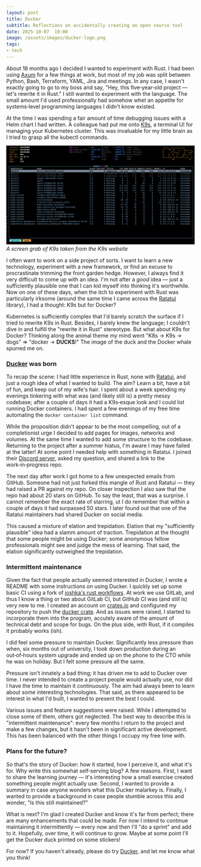 ```yaml
---
layout: post
title: Ducker
subtitle: Reflections on accidentally creating an open source tool
date: 2025-10-07  19:00
image: /assets/images/ducker-logo.png
tags:
- tech
---
```


About 18 months ago I decided I wanted to experiment with Rust. I had been using [Axum](https://github.com/tokio-rs/axum) for a few things at work, but most of my job was split between Python, Bash, Terraform, YAML, Jira and meetings. In any case, I wasn't exactly going to go to my boss and say, "Hey, this five‑year‑old project — let's rewrite it in Rust." I still wanted to experiment with the language. The small amount I'd used professionally had somehow whet an appetite for systems‑level programming languages I didn't know existed.

At the time I was spending a fair amount of time debugging issues with a Helm chart I had written. A colleague had put me onto [K9s](https://k9scli.io/), a terminal UI for managing your Kubernetes cluster. This was invaluable for my little brain as I tried to grasp all the kubectl commands.

![K9s screen grab](/assets/images/k9s.png)
*A screen grab of K9s taken from the K9s website*

I often want to work on a side project of sorts. I want to learn a new technology, experiment with a new framework, or find an excuse to procrastinate trimming the front garden hedge. However, I always find it very difficult to come up with an idea. I'm not after a *good* idea — just a sufficiently plausible one that I can kid myself into thinking it's worthwhile. Now on one of these days, when the itch to experiment with Rust was particularly irksome (around the same time I came across the [Ratatui](https://ratatui.rs/) library), I had a thought: K9s but for Docker?

Kubernetes is sufficiently complex that I'd barely scratch the surface if I tried to rewrite K9s in Rust. Besides, I barely knew the language; I couldn't dive in and fulfill the "rewrite it in Rust" stereotype. But what about K9s for Docker? Thinking along the animal theme my mind went "K8s -> K9s -> dogs" => "docker -> **DUCKS**!" The image of the duck and the Docker whale spurred me on.

### [Ducker](https://ducker.soane.io) was born

To recap the scene: I had little experience in Rust, none with [Ratatui](https://ratatui.rs/), and just a rough idea of what I wanted to build. The aim? Learn a bit, have a bit of fun, and keep out of my wife's hair. I spent about a week spending my evenings tinkering with what was (and likely still is) a pretty messy codebase; after a couple of days it had a K9s‑esque look and I could list running Docker containers. I had spent a few evenings of my free time automating the `docker container list` command.

While the proposition didn't appear to be the most compelling, out of a completionist urge I decided to add pages for images, networks and volumes. At the same time I wanted to add some structure to the codebase. Returning to the project after a summer hiatus, I'm aware I may have failed at the latter! At some point I needed help with something in Ratatui. I joined their [Discord server](https://discord.gg/pMCEU9hNEj), asked my question, and shared a link to the work‑in‑progress repo.

The next day after work I got home to a few unexpected emails from GitHub. Someone had not just forked this mangle of Rust and Ratatui — they had raised a PR against my repo. On closer inspection I also saw that the repo had about 20 stars on GitHub. To say the least, that was a surprise. I cannot remember the exact rate of starring, ut I do remember that within a couple of days it had surpassed 50 stars. I later found out that one of the Ratatui maintainers had shared Ducker on social media.

This caused a mixture of elation and trepidation. Elation that my "sufficiently plausible" idea had a slamm amount of traction. Trepidation at the thought that some people might be using Ducker; some anonymous fellow professionals might see and judge the mess of learning. That said, the elation significantly outweighed the trepidation.

### Intermittent maintenance


Given the fact that people actually seemed interested in Ducker, I wrote a README with some instructions on using Ducker. I quickly set up some basic CI using a fork of [joshka's rust workflows](https://github.com/joshka/github-workflows). At work we use GitLab, and thus I know a thing or two about GitLab CI, but GitHub CI was (and still is) very new to me. I created an account on [crates.io](crates.io) and configured my repository to push the [ducker crate](https://crates.io/crates/ducker). And as issues were raised, I started to incorporate them into the program, accutely aware of the amount of technical debt and scope for bugs. On the plus side, with Rust, if it compiles it probably works (ish).

I did feel some pressure to maintain Ducker. Significantly less pressure than when, six months out of university, I took down production during an out‑of‑hours system upgrade and ended up on the phone to the CTO while he was on holiday. But I felt some pressure all the same.

Pressure isn't innately a bad thing; it has driven me to add to Ducker over time. I never intended to create a project people would actually use, nor did I have the time to maintain it continuously. The aim had always been to learn about some interesting technologies. That said, as there appeared to be interest in what I'd built, I wanted to present the best I could.

Various issues and feature suggestions were raised. While I attempted to close some of them, others got neglected. The best way to describe this is "intermittent maintenance": every few months I return to the project and make a few changes, but it hasn't been in significant active development. This has been balanced with the other things I occupy my free time with.

### Plans for the future?

So that's the story of Ducker: how it started, how I perceive it, and what it's for. Why write this somewhat self‑serving blog? A few reasons. First, I want to share the learning journey — it's interesting how a small exercise created something people might actually use. Second, I wanted to provide a summary in case anyone wonders what this Ducker malarkey is. Finally, I wanted to provide a background in case people stumble across this and wonder, "Is this still maintained?"

What is next? I'm glad I created Ducker and know it's far from perfect; there are many enhancements that could be made. For now I intend to continue maintaining it intermittently — every now and then I'll "do a sprint" and add to it. Hopefully, over time, it will continue to grow. Maybe at some point I'll get the Ducker duck printed on some stickers!

For now? If you haven't already, please do try [Ducker](https://ducker.soane.io/), and let me know what you think!
